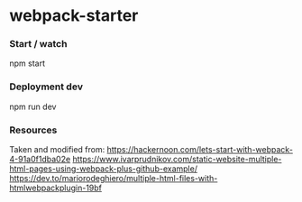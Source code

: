 # webpack-starter

### Start / watch
npm start

### Deployment dev
npm run dev

### Resources

Taken and modified from: 
https://hackernoon.com/lets-start-with-webpack-4-91a0f1dba02e
https://www.ivarprudnikov.com/static-website-multiple-html-pages-using-webpack-plus-github-example/
https://dev.to/mariorodeghiero/multiple-html-files-with-htmlwebpackplugin-19bf